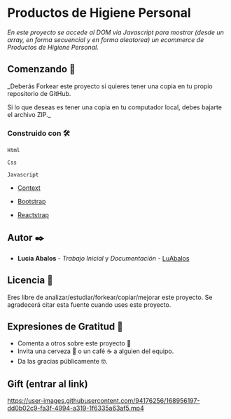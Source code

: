 # Productos de Higiene Personal

_En este proyecto se accede al DOM vía Javascript para mostrar (desde un array, en forma secuencial y en forma aleatorea) un ecommerce de Productos de Higiene Personal._

## Comenzando 🚀

_Deberás Forkear este proyecto si quieres tener una copia en tu propio repositorio de GitHub.

Si lo que deseas es tener una copia en tu computador local, debes bajarte el archivo ZIP._

### Construido con 🛠️

```
Html 
```
```
Css
```
```
Javascript
```

- [Context](https://www.npmjs.com/package/context)

- [Bootstrap](https://getbootstrap.com/)

- [Reactstrap ](https://reactstrap.github.io/?path=/story/home-installation--page)

## Autor ✒️


* **Lucia Abalos** - *Trabajo Inicial* y *Documentación* - [LuAbalos](https://github.com/LuAbalos) 

## Licencia 📄

Eres libre de analizar/estudiar/forkear/copiar/mejorar este proyecto. Se agradecerá citar esta fuente cuando uses este proyecto.
## Expresiones de Gratitud 🎁

* Comenta a otros sobre este proyecto 📢
* Invita una cerveza 🍺 o un café ☕ a alguien del equipo. 
* Da las gracias públicamente 🤓.


## Gift (entrar al link)
https://user-images.githubusercontent.com/94176256/168956197-dd0b02c9-fa3f-4994-a319-1f6335a63af5.mp4


